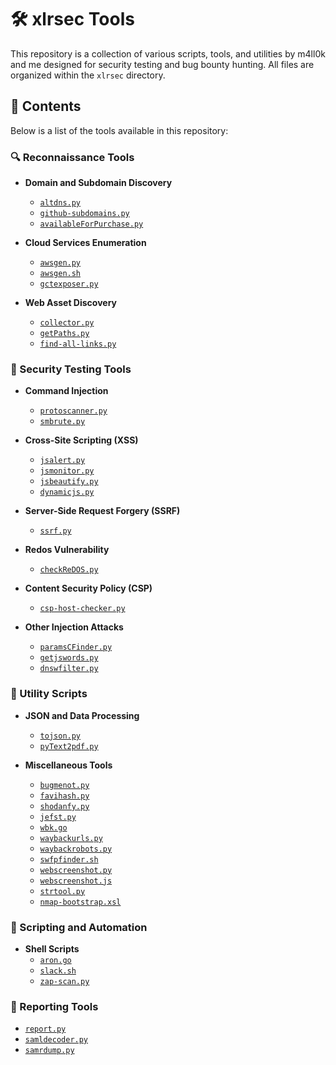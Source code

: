 # 🛠️ xlrsec Tools

This repository is a collection of various scripts, tools, and utilities by m4ll0k and me designed for security testing and bug bounty hunting. All files are organized within the `xlrsec` directory.

## 📁 Contents

Below is a list of the tools available in this repository:

### 🔍 Reconnaissance Tools

- **Domain and Subdomain Discovery**
  - [`altdns.py`](xlrsec/altdns.py)
  - [`github-subdomains.py`](xlrsec/github-subdomains.py)
  - [`availableForPurchase.py`](xlrsec/availableForPurchase.py)

- **Cloud Services Enumeration**
  - [`awsgen.py`](xlrsec/awsgen.py)
  - [`awsgen.sh`](xlrsec/awsgen.sh)
  - [`gctexposer.py`](xlrsec/gctexposer.py)

- **Web Asset Discovery**
  - [`collector.py`](xlrsec/collector.py)
  - [`getPaths.py`](xlrsec/getPaths.py)
  - [`find-all-links.py`](xlrsec/find-all-links.py)

### 🔐 Security Testing Tools

- **Command Injection**
  - [`protoscanner.py`](xlrsec/protoscanner.py)
  - [`smbrute.py`](xlrsec/smbrute.py)

- **Cross-Site Scripting (XSS)**
  - [`jsalert.py`](xlrsec/jsalert.py)
  - [`jsmonitor.py`](xlrsec/jsmonitor.py)
  - [`jsbeautify.py`](xlrsec/jsbeautify.py)
  - [`dynamicjs.py`](xlrsec/dynamicjs.py)

- **Server-Side Request Forgery (SSRF)**
  - [`ssrf.py`](xlrsec/ssrf.py)

- **Redos Vulnerability**
  - [`checkReDOS.py`](xlrsec/checkReDOS.py)

- **Content Security Policy (CSP)**
  - [`csp-host-checker.py`](xlrsec/csp-host-checker.py)

- **Other Injection Attacks**
  - [`paramsCFinder.py`](xlrsec/paramsCFinder.py)
  - [`getjswords.py`](xlrsec/getjswords.py)
  - [`dnswfilter.py`](xlrsec/dnswfilter.py)

### 🔧 Utility Scripts

- **JSON and Data Processing**
  - [`tojson.py`](xlrsec/tojson.py)
  - [`pyText2pdf.py`](xlrsec/pyText2pdf.py)

- **Miscellaneous Tools**
  - [`bugmenot.py`](xlrsec/bugmenot.py)
  - [`favihash.py`](xlrsec/favihash.py)
  - [`shodanfy.py`](xlrsec/shodanfy.py)
  - [`jefst.py`](xlrsec/jefst.py)
  - [`wbk.go`](xlrsec/wbk.go)
  - [`waybackurls.py`](xlrsec/waybackurls.py)
  - [`waybackrobots.py`](xlrsec/waybackrobots.py)
  - [`swfpfinder.sh`](xlrsec/swfpfinder.sh)
  - [`webscreenshot.py`](xlrsec/webscreenshot.py)
  - [`webscreenshot.js`](xlrsec/webscreenshot.js)
  - [`strtool.py`](xlrsec/strtool.py)
  - [`nmap-bootstrap.xsl`](xlrsec/nmap-bootstrap.xsl)

### 🔧 Scripting and Automation

- **Shell Scripts**
  - [`aron.go`](xlrsec/aron.go)
  - [`slack.sh`](xlrsec/slack.sh)
  - [`zap-scan.py`](xlrsec/zap-scan.py)

### 📝 Reporting Tools

- [`report.py`](xlrsec/report.py)
- [`samldecoder.py`](xlrsec/samldecoder.py)
- [`samrdump.py`](xlrsec/samrdump.py)


